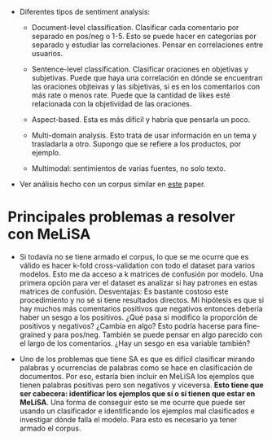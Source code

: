 

- Diferentes tipos de sentiment analysis:

	* Document-level classification. Clasificar cada comentario por separado en pos/neg o 1-5. Esto se puede hacer en categorías por separado y estudiar las correlaciones. Pensar en correlaciones entre usuarios. 

	* Sentence-level classification. Clasificar oraciones en objetivas y subjetivas. Puede que haya una correlación en dónde se encuentran las oraciones objteivas y las sibjetivas, si es en los comentarios con más rate o menos rate. Puede que la cantidad de likes esté relacionada con la objetividad de las oraciones.

	* Aspect-based. Esta es más difícil y habría que pensarla un poco.

	* Multi-domain analysis. Esto trata de usar información en un tema y trasladarla a otro. Supongo que se refiere a los productos, por ejemplo. 

	* Multimodal: sentimientos de varias fuentes, no solo texto.

- Ver análisis hecho con un corpus similar en [este](./Fang-Zhan2015_Article_SentimentAnalysisUsingProductR.pdf) paper.

# Principales problemas a resolver  con MeLiSA

- Si todavía no se tiene armado el corpus, lo que se me ocurre que es válido es hacer k-fold cross-validation con todo el dataset para varios modelos. Esto me da acceso a k matrices de confusión por modelo. Una primera opción para ver el dataset es analizar si hay patrones en estas matrices de confusión. Desventajas: Es bastante costoso este procedimiento y no sé si tiene resultados directos. Mi hipótesis es que si hay muchos más comentarios positivos que negativos entonces debería haber un sesgo a los positivos. ¿Qué pasa si modifico la proporción de positivos y negativos? ¿Cambia en algo? Esto podría hacerse para fine-grained y para pos/neg. También se puede pensar en algo parecido con el largo de los comentarios. ¿Hay un sesgo en esa variable también?

- Uno de los problemas que tiene SA es que es difícil clasificar mirando palabras y ocurrencias de palabras como se hace en clasificación de documentos. Por eso, estaría bien incluír en MeLiSA los ejemplos que tienen palabras positivas pero son negativos y viceversa. **Esto tiene que ser cabecera: identificar los ejemplos que sí o sí tienen que estar en MeLiSA**. Una forma de conseguir esto se me ocurre que puede ser usando un clasificador e identificando los ejemplos mal clasificados e investigar dónde falla el modelo. Para esto es necesario ya tener armado el corpus. 


